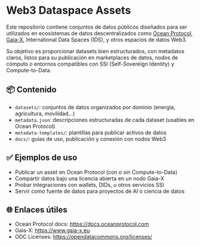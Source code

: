# Web3 Dataspace Assets

Este repositorio contiene conjuntos de datos públicos diseñados para ser utilizados en ecosistemas de datos descentralizados como [Ocean Protocol](https://oceanprotocol.com/), [Gaia-X](https://www.gaia-x.eu/), International Data Spaces (IDS), y otros espacios de datos Web3.

Su objetivo es proporcionar datasets bien estructurados, con metadatos claros, listos para su publicación en marketplaces de datos, nodos de cómputo o entornos compatibles con SSI (Self-Sovereign Identity) y Compute-to-Data.

## 📦 Contenido

- `datasets/`: conjuntos de datos organizados por dominio (energía, agricultura, movilidad…)
- `metadata.json`: descripciones estructuradas de cada dataset (usables en Ocean Protocol)
- `metadata-templates/`: plantillas para publicar activos de datos
- `docs/`: guías de uso, publicación y conexión con nodos Web3

## ✅ Ejemplos de uso

- Publicar un asset en Ocean Protocol (con o sin Compute-to-Data)
- Compartir datos bajo una licencia abierta en un nodo Gaia-X
- Probar integraciones con wallets, DIDs, u otros servicios SSI
- Servir como fuente de datos para proyectos de AI o ciencia de datos

## 🌐 Enlaces útiles

- Ocean Protocol docs: https://docs.oceanprotocol.com
- Gaia-X: https://www.gaia-x.eu
- ODC Licenses: https://opendatacommons.org/licenses/
